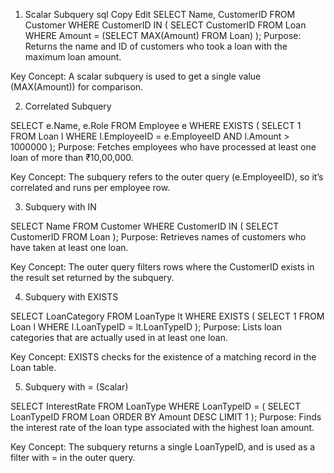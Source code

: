  1. Scalar Subquery
sql
Copy
Edit
SELECT Name, CustomerID 
FROM Customer 
WHERE CustomerID IN (
    SELECT CustomerID 
    FROM Loan 
    WHERE Amount = (SELECT MAX(Amount) FROM Loan)
);
Purpose:
Returns the name and ID of customers who took a loan with the maximum loan amount.

Key Concept:
A scalar subquery is used to get a single value (MAX(Amount)) for comparison.

 2. Correlated Subquery

SELECT e.Name, e.Role 
FROM Employee e
WHERE EXISTS (
    SELECT 1 
    FROM Loan l 
    WHERE l.EmployeeID = e.EmployeeID 
    AND l.Amount > 1000000
);
Purpose:
Fetches employees who have processed at least one loan of more than ₹10,00,000.

Key Concept:
The subquery refers to the outer query (e.EmployeeID), so it’s correlated and runs per employee row.

3. Subquery with IN

SELECT Name 
FROM Customer 
WHERE CustomerID IN (
    SELECT CustomerID 
    FROM Loan
);
Purpose:
Retrieves names of customers who have taken at least one loan.

Key Concept:
The outer query filters rows where the CustomerID exists in the result set returned by the subquery.

4. Subquery with EXISTS

SELECT LoanCategory 
FROM LoanType lt
WHERE EXISTS (
    SELECT 1 
    FROM Loan l 
    WHERE l.LoanTypeID = lt.LoanTypeID
);
Purpose:
Lists loan categories that are actually used in at least one loan.

Key Concept:
EXISTS checks for the existence of a matching record in the Loan table.

 5. Subquery with = (Scalar)

SELECT InterestRate 
FROM LoanType 
WHERE LoanTypeID = (
    SELECT LoanTypeID 
    FROM Loan 
    ORDER BY Amount DESC 
    LIMIT 1
);
Purpose:
Finds the interest rate of the loan type associated with the highest loan amount.

Key Concept:
The subquery returns a single LoanTypeID, and is used as a filter with = in the outer query.

